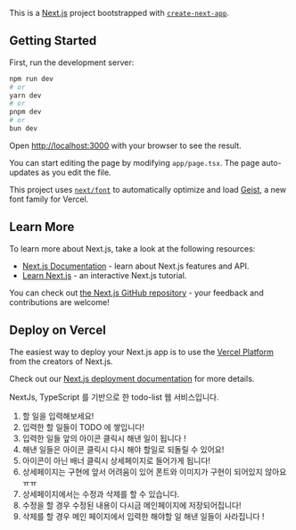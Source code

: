This is a [Next.js](https://nextjs.org) project bootstrapped with [`create-next-app`](https://nextjs.org/docs/app/api-reference/cli/create-next-app).

## Getting Started

First, run the development server:

```bash
npm run dev
# or
yarn dev
# or
pnpm dev
# or
bun dev
```

Open [http://localhost:3000](http://localhost:3000) with your browser to see the result.

You can start editing the page by modifying `app/page.tsx`. The page auto-updates as you edit the file.

This project uses [`next/font`](https://nextjs.org/docs/app/building-your-application/optimizing/fonts) to automatically optimize and load [Geist](https://vercel.com/font), a new font family for Vercel.

## Learn More

To learn more about Next.js, take a look at the following resources:

- [Next.js Documentation](https://nextjs.org/docs) - learn about Next.js features and API.
- [Learn Next.js](https://nextjs.org/learn) - an interactive Next.js tutorial.

You can check out [the Next.js GitHub repository](https://github.com/vercel/next.js) - your feedback and contributions are welcome!

## Deploy on Vercel

The easiest way to deploy your Next.js app is to use the [Vercel Platform](https://vercel.com/new?utm_medium=default-template&filter=next.js&utm_source=create-next-app&utm_campaign=create-next-app-readme) from the creators of Next.js.

Check out our [Next.js deployment documentation](https://nextjs.org/docs/app/building-your-application/deploying) for more details.


NextJs, TypeScript 를 기반으로 한 todo-list 웹 서비스입니다.
1. 할 일을 입력해보세요!
2. 입력한 할 일들이 TODO 에 쌓입니다!
3. 입력한 일들 앞의 아이콘 클릭시 해낸 일이 됩니다 !
4. 해낸 일들은 아이콘 클릭시 다시 해야 할일로 되돌릴 수 있어요!
5. 아이콘이 아닌 배너 클릭시 상세페이지로 들어가게 됩니다!
6. 상세페이지는 구현에 앞서 어려움이 있어 폰트와 이미지가 구현이 되어있지 않아요 ㅠㅠ
7. 상세페이지에서는 수정과 삭제를 할 수 있습니다.
8. 수정을 할 경우 수정된 내용이 다시금 메인페이지에 저장되어집니다!
9. 삭제를 할 경우 메인 페이지에서 입력한 해야할 일 해낸 일들이 사라집니다 !    
